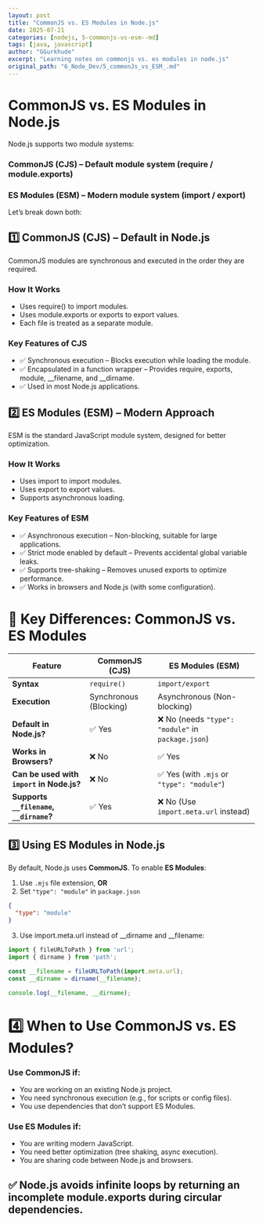 ```yaml
---
layout: post
title: "CommonJS vs. ES Modules in Node.js"
date: 2025-07-21
categories: [nodejs, 5-commonjs-vs-esm--md]
tags: [java, javascript]
author: "GGurkhude"
excerpt: "Learning notes on commonjs vs. es modules in node.js"
original_path: "6_Node_Dev/5_commonJs_vs_ESM_.md"
---
```


# CommonJS vs. ES Modules in Node.js
Node.js supports two module systems:

### CommonJS (CJS) – Default module system (require / module.exports)

### ES Modules (ESM) – Modern module system (import / export)

Let’s break down both:
## 1️⃣ CommonJS (CJS) – Default in Node.js
CommonJS modules are synchronous and executed in the order they are required.
### How It Works
  - Uses require() to import modules.
  - Uses module.exports or exports to export values.
  - Each file is treated as a separate module.

### Key Features of CJS
- ✅ Synchronous execution – Blocks execution while loading the module.
- ✅ Encapsulated in a function wrapper – Provides require, exports, module, __filename, and __dirname.
- ✅ Used in most Node.js applications.

## 2️⃣ ES Modules (ESM) – Modern Approach
ESM is the standard JavaScript module system, designed for better optimization.
### How It Works
- Uses import to import modules.
- Uses export to export values.
- Supports asynchronous loading.
### Key Features of ESM
- ✅ Asynchronous execution – Non-blocking, suitable for large applications.
- ✅ Strict mode enabled by default – Prevents accidental global variable leaks.
- ✅ Supports tree-shaking – Removes unused exports to optimize performance.
- ✅ Works in browsers and Node.js (with some configuration).

# 🔄 Key Differences: CommonJS vs. ES Modules

| **Feature**                     | **CommonJS (CJS)**  | **ES Modules (ESM)** |
|---------------------------------|---------------------|----------------------|
| **Syntax**                      | `require()`         | `import/export`      |
| **Execution**                   | Synchronous (Blocking) | Asynchronous (Non-blocking) |
| **Default in Node.js?**         | ✅ Yes             | ❌ No (needs `"type": "module"` in `package.json`) |
| **Works in Browsers?**          | ❌ No              | ✅ Yes               |
| **Can be used with `import` in Node.js?** | ❌ No | ✅ Yes (with `.mjs` or `"type": "module"`) |
| **Supports `__filename`, `__dirname`?** | ✅ Yes | ❌ No (Use `import.meta.url` instead) |

## 3️⃣ Using ES Modules in Node.js
By default, Node.js uses **CommonJS**. To enable **ES Modules**:

1. Use `.mjs` file extension, **OR**
2. Set `"type": "module"` in `package.json`
```json
{
  "type": "module"
}
```
3. Use import.meta.url instead of __dirname and __filename:

```js
import { fileURLToPath } from 'url';
import { dirname } from 'path';

const __filename = fileURLToPath(import.meta.url);
const __dirname = dirname(__filename);

console.log(__filename, __dirname);
```
# 4️⃣ When to Use CommonJS vs. ES Modules?
### Use CommonJS if:
- You are working on an existing Node.js project.
- You need synchronous execution (e.g., for scripts or config files).
- You use dependencies that don’t support ES Modules.
### Use ES Modules if:
- You are writing modern JavaScript.
- You need better optimization (tree shaking, async execution).
- You are sharing code between Node.js and browsers.

## ✅ Node.js avoids infinite loops by returning an incomplete module.exports during circular dependencies.